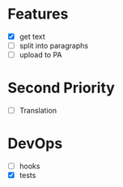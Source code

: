 # Features
- [x] get text
- [ ] split into paragraphs
- [ ] upload to PA

# Second Priority
- [ ] Translation

# DevOps
- [ ] hooks
- [x] tests